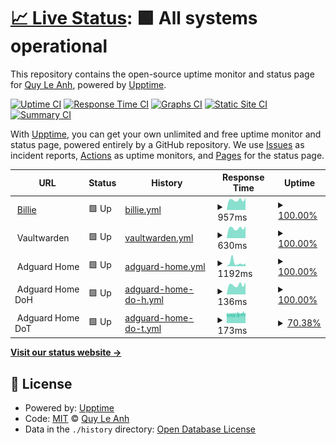 # [📈 Live Status](https://quyleanh.github.io/upptime): <!--live status--> **🟩 All systems operational**

This repository contains the open-source uptime monitor and status page for [Quy Le Anh](https://quyleanh.github.io/upptime), powered by [Upptime](https://github.com/upptime/upptime).

[![Uptime CI](https://github.com/quyleanh/upptime/workflows/Uptime%20CI/badge.svg)](https://github.com/quyleanh/upptime/actions?query=workflow%3A%22Uptime+CI%22)
[![Response Time CI](https://github.com/quyleanh/upptime/workflows/Response%20Time%20CI/badge.svg)](https://github.com/quyleanh/upptime/actions?query=workflow%3A%22Response+Time+CI%22)
[![Graphs CI](https://github.com/quyleanh/upptime/workflows/Graphs%20CI/badge.svg)](https://github.com/quyleanh/upptime/actions?query=workflow%3A%22Graphs+CI%22)
[![Static Site CI](https://github.com/quyleanh/upptime/workflows/Static%20Site%20CI/badge.svg)](https://github.com/quyleanh/upptime/actions?query=workflow%3A%22Static+Site+CI%22)
[![Summary CI](https://github.com/quyleanh/upptime/workflows/Summary%20CI/badge.svg)](https://github.com/quyleanh/upptime/actions?query=workflow%3A%22Summary+CI%22)

With [Upptime](https://upptime.js.org), you can get your own unlimited and free uptime monitor and status page, powered entirely by a GitHub repository. We use [Issues](https://github.com/quyleanh/upptime/issues) as incident reports, [Actions](https://github.com/quyleanh/upptime/actions) as uptime monitors, and [Pages](https://quyleanh.github.io/upptime) for the status page.

<!--start: status pages-->
<!-- This summary is generated by Upptime (https://github.com/upptime/upptime) -->
<!-- Do not edit this manually, your changes will be overwritten -->
<!-- prettier-ignore -->
| URL | Status | History | Response Time | Uptime |
| --- | ------ | ------- | ------------- | ------ |
| <img alt="" src="https://icons.duckduckgo.com/ip3/imblien.com.ico" height="13"> [Billie](https://imblien.com) | 🟩 Up | [billie.yml](https://github.com/quyleanh/upptime/commits/HEAD/history/billie.yml) | <details><summary><img alt="Response time graph" src="./graphs/billie/response-time-week.png" height="20"> 957ms</summary><br><a href="https://quyleanh.github.io/upptime/history/billie"><img alt="Response time 1181" src="https://img.shields.io/endpoint?url=https%3A%2F%2Fraw.githubusercontent.com%2Fquyleanh%2Fupptime%2FHEAD%2Fapi%2Fbillie%2Fresponse-time.json"></a><br><a href="https://quyleanh.github.io/upptime/history/billie"><img alt="24-hour response time 1132" src="https://img.shields.io/endpoint?url=https%3A%2F%2Fraw.githubusercontent.com%2Fquyleanh%2Fupptime%2FHEAD%2Fapi%2Fbillie%2Fresponse-time-day.json"></a><br><a href="https://quyleanh.github.io/upptime/history/billie"><img alt="7-day response time 957" src="https://img.shields.io/endpoint?url=https%3A%2F%2Fraw.githubusercontent.com%2Fquyleanh%2Fupptime%2FHEAD%2Fapi%2Fbillie%2Fresponse-time-week.json"></a><br><a href="https://quyleanh.github.io/upptime/history/billie"><img alt="30-day response time 1005" src="https://img.shields.io/endpoint?url=https%3A%2F%2Fraw.githubusercontent.com%2Fquyleanh%2Fupptime%2FHEAD%2Fapi%2Fbillie%2Fresponse-time-month.json"></a><br><a href="https://quyleanh.github.io/upptime/history/billie"><img alt="1-year response time 1099" src="https://img.shields.io/endpoint?url=https%3A%2F%2Fraw.githubusercontent.com%2Fquyleanh%2Fupptime%2FHEAD%2Fapi%2Fbillie%2Fresponse-time-year.json"></a></details> | <details><summary><a href="https://quyleanh.github.io/upptime/history/billie">100.00%</a></summary><a href="https://quyleanh.github.io/upptime/history/billie"><img alt="All-time uptime 99.05%" src="https://img.shields.io/endpoint?url=https%3A%2F%2Fraw.githubusercontent.com%2Fquyleanh%2Fupptime%2FHEAD%2Fapi%2Fbillie%2Fuptime.json"></a><br><a href="https://quyleanh.github.io/upptime/history/billie"><img alt="24-hour uptime 100.00%" src="https://img.shields.io/endpoint?url=https%3A%2F%2Fraw.githubusercontent.com%2Fquyleanh%2Fupptime%2FHEAD%2Fapi%2Fbillie%2Fuptime-day.json"></a><br><a href="https://quyleanh.github.io/upptime/history/billie"><img alt="7-day uptime 100.00%" src="https://img.shields.io/endpoint?url=https%3A%2F%2Fraw.githubusercontent.com%2Fquyleanh%2Fupptime%2FHEAD%2Fapi%2Fbillie%2Fuptime-week.json"></a><br><a href="https://quyleanh.github.io/upptime/history/billie"><img alt="30-day uptime 100.00%" src="https://img.shields.io/endpoint?url=https%3A%2F%2Fraw.githubusercontent.com%2Fquyleanh%2Fupptime%2FHEAD%2Fapi%2Fbillie%2Fuptime-month.json"></a><br><a href="https://quyleanh.github.io/upptime/history/billie"><img alt="1-year uptime 99.32%" src="https://img.shields.io/endpoint?url=https%3A%2F%2Fraw.githubusercontent.com%2Fquyleanh%2Fupptime%2FHEAD%2Fapi%2Fbillie%2Fuptime-year.json"></a></details>
| <img alt="" src="https://icons.duckduckgo.com/ip3/null.ico" height="13"> Vaultwarden | 🟩 Up | [vaultwarden.yml](https://github.com/quyleanh/upptime/commits/HEAD/history/vaultwarden.yml) | <details><summary><img alt="Response time graph" src="./graphs/vaultwarden/response-time-week.png" height="20"> 630ms</summary><br><a href="https://quyleanh.github.io/upptime/history/vaultwarden"><img alt="Response time 724" src="https://img.shields.io/endpoint?url=https%3A%2F%2Fraw.githubusercontent.com%2Fquyleanh%2Fupptime%2FHEAD%2Fapi%2Fvaultwarden%2Fresponse-time.json"></a><br><a href="https://quyleanh.github.io/upptime/history/vaultwarden"><img alt="24-hour response time 749" src="https://img.shields.io/endpoint?url=https%3A%2F%2Fraw.githubusercontent.com%2Fquyleanh%2Fupptime%2FHEAD%2Fapi%2Fvaultwarden%2Fresponse-time-day.json"></a><br><a href="https://quyleanh.github.io/upptime/history/vaultwarden"><img alt="7-day response time 630" src="https://img.shields.io/endpoint?url=https%3A%2F%2Fraw.githubusercontent.com%2Fquyleanh%2Fupptime%2FHEAD%2Fapi%2Fvaultwarden%2Fresponse-time-week.json"></a><br><a href="https://quyleanh.github.io/upptime/history/vaultwarden"><img alt="30-day response time 1229" src="https://img.shields.io/endpoint?url=https%3A%2F%2Fraw.githubusercontent.com%2Fquyleanh%2Fupptime%2FHEAD%2Fapi%2Fvaultwarden%2Fresponse-time-month.json"></a><br><a href="https://quyleanh.github.io/upptime/history/vaultwarden"><img alt="1-year response time 745" src="https://img.shields.io/endpoint?url=https%3A%2F%2Fraw.githubusercontent.com%2Fquyleanh%2Fupptime%2FHEAD%2Fapi%2Fvaultwarden%2Fresponse-time-year.json"></a></details> | <details><summary><a href="https://quyleanh.github.io/upptime/history/vaultwarden">100.00%</a></summary><a href="https://quyleanh.github.io/upptime/history/vaultwarden"><img alt="All-time uptime 99.95%" src="https://img.shields.io/endpoint?url=https%3A%2F%2Fraw.githubusercontent.com%2Fquyleanh%2Fupptime%2FHEAD%2Fapi%2Fvaultwarden%2Fuptime.json"></a><br><a href="https://quyleanh.github.io/upptime/history/vaultwarden"><img alt="24-hour uptime 100.00%" src="https://img.shields.io/endpoint?url=https%3A%2F%2Fraw.githubusercontent.com%2Fquyleanh%2Fupptime%2FHEAD%2Fapi%2Fvaultwarden%2Fuptime-day.json"></a><br><a href="https://quyleanh.github.io/upptime/history/vaultwarden"><img alt="7-day uptime 100.00%" src="https://img.shields.io/endpoint?url=https%3A%2F%2Fraw.githubusercontent.com%2Fquyleanh%2Fupptime%2FHEAD%2Fapi%2Fvaultwarden%2Fuptime-week.json"></a><br><a href="https://quyleanh.github.io/upptime/history/vaultwarden"><img alt="30-day uptime 100.00%" src="https://img.shields.io/endpoint?url=https%3A%2F%2Fraw.githubusercontent.com%2Fquyleanh%2Fupptime%2FHEAD%2Fapi%2Fvaultwarden%2Fuptime-month.json"></a><br><a href="https://quyleanh.github.io/upptime/history/vaultwarden"><img alt="1-year uptime 99.98%" src="https://img.shields.io/endpoint?url=https%3A%2F%2Fraw.githubusercontent.com%2Fquyleanh%2Fupptime%2FHEAD%2Fapi%2Fvaultwarden%2Fuptime-year.json"></a></details>
| <img alt="" src="https://icons.duckduckgo.com/ip3/null.ico" height="13"> Adguard Home | 🟩 Up | [adguard-home.yml](https://github.com/quyleanh/upptime/commits/HEAD/history/adguard-home.yml) | <details><summary><img alt="Response time graph" src="./graphs/adguard-home/response-time-week.png" height="20"> 1192ms</summary><br><a href="https://quyleanh.github.io/upptime/history/adguard-home"><img alt="Response time 1001" src="https://img.shields.io/endpoint?url=https%3A%2F%2Fraw.githubusercontent.com%2Fquyleanh%2Fupptime%2FHEAD%2Fapi%2Fadguard-home%2Fresponse-time.json"></a><br><a href="https://quyleanh.github.io/upptime/history/adguard-home"><img alt="24-hour response time 915" src="https://img.shields.io/endpoint?url=https%3A%2F%2Fraw.githubusercontent.com%2Fquyleanh%2Fupptime%2FHEAD%2Fapi%2Fadguard-home%2Fresponse-time-day.json"></a><br><a href="https://quyleanh.github.io/upptime/history/adguard-home"><img alt="7-day response time 1192" src="https://img.shields.io/endpoint?url=https%3A%2F%2Fraw.githubusercontent.com%2Fquyleanh%2Fupptime%2FHEAD%2Fapi%2Fadguard-home%2Fresponse-time-week.json"></a><br><a href="https://quyleanh.github.io/upptime/history/adguard-home"><img alt="30-day response time 887" src="https://img.shields.io/endpoint?url=https%3A%2F%2Fraw.githubusercontent.com%2Fquyleanh%2Fupptime%2FHEAD%2Fapi%2Fadguard-home%2Fresponse-time-month.json"></a><br><a href="https://quyleanh.github.io/upptime/history/adguard-home"><img alt="1-year response time 959" src="https://img.shields.io/endpoint?url=https%3A%2F%2Fraw.githubusercontent.com%2Fquyleanh%2Fupptime%2FHEAD%2Fapi%2Fadguard-home%2Fresponse-time-year.json"></a></details> | <details><summary><a href="https://quyleanh.github.io/upptime/history/adguard-home">100.00%</a></summary><a href="https://quyleanh.github.io/upptime/history/adguard-home"><img alt="All-time uptime 73.96%" src="https://img.shields.io/endpoint?url=https%3A%2F%2Fraw.githubusercontent.com%2Fquyleanh%2Fupptime%2FHEAD%2Fapi%2Fadguard-home%2Fuptime.json"></a><br><a href="https://quyleanh.github.io/upptime/history/adguard-home"><img alt="24-hour uptime 100.00%" src="https://img.shields.io/endpoint?url=https%3A%2F%2Fraw.githubusercontent.com%2Fquyleanh%2Fupptime%2FHEAD%2Fapi%2Fadguard-home%2Fuptime-day.json"></a><br><a href="https://quyleanh.github.io/upptime/history/adguard-home"><img alt="7-day uptime 100.00%" src="https://img.shields.io/endpoint?url=https%3A%2F%2Fraw.githubusercontent.com%2Fquyleanh%2Fupptime%2FHEAD%2Fapi%2Fadguard-home%2Fuptime-week.json"></a><br><a href="https://quyleanh.github.io/upptime/history/adguard-home"><img alt="30-day uptime 100.00%" src="https://img.shields.io/endpoint?url=https%3A%2F%2Fraw.githubusercontent.com%2Fquyleanh%2Fupptime%2FHEAD%2Fapi%2Fadguard-home%2Fuptime-month.json"></a><br><a href="https://quyleanh.github.io/upptime/history/adguard-home"><img alt="1-year uptime 70.83%" src="https://img.shields.io/endpoint?url=https%3A%2F%2Fraw.githubusercontent.com%2Fquyleanh%2Fupptime%2FHEAD%2Fapi%2Fadguard-home%2Fuptime-year.json"></a></details>
| <img alt="" src="https://icons.duckduckgo.com/ip3/null.ico" height="13"> Adguard Home DoH | 🟩 Up | [adguard-home-do-h.yml](https://github.com/quyleanh/upptime/commits/HEAD/history/adguard-home-do-h.yml) | <details><summary><img alt="Response time graph" src="./graphs/adguard-home-do-h/response-time-week.png" height="20"> 136ms</summary><br><a href="https://quyleanh.github.io/upptime/history/adguard-home-do-h"><img alt="Response time 157" src="https://img.shields.io/endpoint?url=https%3A%2F%2Fraw.githubusercontent.com%2Fquyleanh%2Fupptime%2FHEAD%2Fapi%2Fadguard-home-do-h%2Fresponse-time.json"></a><br><a href="https://quyleanh.github.io/upptime/history/adguard-home-do-h"><img alt="24-hour response time 174" src="https://img.shields.io/endpoint?url=https%3A%2F%2Fraw.githubusercontent.com%2Fquyleanh%2Fupptime%2FHEAD%2Fapi%2Fadguard-home-do-h%2Fresponse-time-day.json"></a><br><a href="https://quyleanh.github.io/upptime/history/adguard-home-do-h"><img alt="7-day response time 136" src="https://img.shields.io/endpoint?url=https%3A%2F%2Fraw.githubusercontent.com%2Fquyleanh%2Fupptime%2FHEAD%2Fapi%2Fadguard-home-do-h%2Fresponse-time-week.json"></a><br><a href="https://quyleanh.github.io/upptime/history/adguard-home-do-h"><img alt="30-day response time 148" src="https://img.shields.io/endpoint?url=https%3A%2F%2Fraw.githubusercontent.com%2Fquyleanh%2Fupptime%2FHEAD%2Fapi%2Fadguard-home-do-h%2Fresponse-time-month.json"></a><br><a href="https://quyleanh.github.io/upptime/history/adguard-home-do-h"><img alt="1-year response time 157" src="https://img.shields.io/endpoint?url=https%3A%2F%2Fraw.githubusercontent.com%2Fquyleanh%2Fupptime%2FHEAD%2Fapi%2Fadguard-home-do-h%2Fresponse-time-year.json"></a></details> | <details><summary><a href="https://quyleanh.github.io/upptime/history/adguard-home-do-h">100.00%</a></summary><a href="https://quyleanh.github.io/upptime/history/adguard-home-do-h"><img alt="All-time uptime 99.97%" src="https://img.shields.io/endpoint?url=https%3A%2F%2Fraw.githubusercontent.com%2Fquyleanh%2Fupptime%2FHEAD%2Fapi%2Fadguard-home-do-h%2Fuptime.json"></a><br><a href="https://quyleanh.github.io/upptime/history/adguard-home-do-h"><img alt="24-hour uptime 100.00%" src="https://img.shields.io/endpoint?url=https%3A%2F%2Fraw.githubusercontent.com%2Fquyleanh%2Fupptime%2FHEAD%2Fapi%2Fadguard-home-do-h%2Fuptime-day.json"></a><br><a href="https://quyleanh.github.io/upptime/history/adguard-home-do-h"><img alt="7-day uptime 100.00%" src="https://img.shields.io/endpoint?url=https%3A%2F%2Fraw.githubusercontent.com%2Fquyleanh%2Fupptime%2FHEAD%2Fapi%2Fadguard-home-do-h%2Fuptime-week.json"></a><br><a href="https://quyleanh.github.io/upptime/history/adguard-home-do-h"><img alt="30-day uptime 100.00%" src="https://img.shields.io/endpoint?url=https%3A%2F%2Fraw.githubusercontent.com%2Fquyleanh%2Fupptime%2FHEAD%2Fapi%2Fadguard-home-do-h%2Fuptime-month.json"></a><br><a href="https://quyleanh.github.io/upptime/history/adguard-home-do-h"><img alt="1-year uptime 99.97%" src="https://img.shields.io/endpoint?url=https%3A%2F%2Fraw.githubusercontent.com%2Fquyleanh%2Fupptime%2FHEAD%2Fapi%2Fadguard-home-do-h%2Fuptime-year.json"></a></details>
| <img alt="" src="https://icons.duckduckgo.com/ip3/null.ico" height="13"> Adguard Home DoT | 🟩 Up | [adguard-home-do-t.yml](https://github.com/quyleanh/upptime/commits/HEAD/history/adguard-home-do-t.yml) | <details><summary><img alt="Response time graph" src="./graphs/adguard-home-do-t/response-time-week.png" height="20"> 173ms</summary><br><a href="https://quyleanh.github.io/upptime/history/adguard-home-do-t"><img alt="Response time 192" src="https://img.shields.io/endpoint?url=https%3A%2F%2Fraw.githubusercontent.com%2Fquyleanh%2Fupptime%2FHEAD%2Fapi%2Fadguard-home-do-t%2Fresponse-time.json"></a><br><a href="https://quyleanh.github.io/upptime/history/adguard-home-do-t"><img alt="24-hour response time 175" src="https://img.shields.io/endpoint?url=https%3A%2F%2Fraw.githubusercontent.com%2Fquyleanh%2Fupptime%2FHEAD%2Fapi%2Fadguard-home-do-t%2Fresponse-time-day.json"></a><br><a href="https://quyleanh.github.io/upptime/history/adguard-home-do-t"><img alt="7-day response time 173" src="https://img.shields.io/endpoint?url=https%3A%2F%2Fraw.githubusercontent.com%2Fquyleanh%2Fupptime%2FHEAD%2Fapi%2Fadguard-home-do-t%2Fresponse-time-week.json"></a><br><a href="https://quyleanh.github.io/upptime/history/adguard-home-do-t"><img alt="30-day response time 176" src="https://img.shields.io/endpoint?url=https%3A%2F%2Fraw.githubusercontent.com%2Fquyleanh%2Fupptime%2FHEAD%2Fapi%2Fadguard-home-do-t%2Fresponse-time-month.json"></a><br><a href="https://quyleanh.github.io/upptime/history/adguard-home-do-t"><img alt="1-year response time 192" src="https://img.shields.io/endpoint?url=https%3A%2F%2Fraw.githubusercontent.com%2Fquyleanh%2Fupptime%2FHEAD%2Fapi%2Fadguard-home-do-t%2Fresponse-time-year.json"></a></details> | <details><summary><a href="https://quyleanh.github.io/upptime/history/adguard-home-do-t">70.38%</a></summary><a href="https://quyleanh.github.io/upptime/history/adguard-home-do-t"><img alt="All-time uptime 98.62%" src="https://img.shields.io/endpoint?url=https%3A%2F%2Fraw.githubusercontent.com%2Fquyleanh%2Fupptime%2FHEAD%2Fapi%2Fadguard-home-do-t%2Fuptime.json"></a><br><a href="https://quyleanh.github.io/upptime/history/adguard-home-do-t"><img alt="24-hour uptime 51.85%" src="https://img.shields.io/endpoint?url=https%3A%2F%2Fraw.githubusercontent.com%2Fquyleanh%2Fupptime%2FHEAD%2Fapi%2Fadguard-home-do-t%2Fuptime-day.json"></a><br><a href="https://quyleanh.github.io/upptime/history/adguard-home-do-t"><img alt="7-day uptime 70.38%" src="https://img.shields.io/endpoint?url=https%3A%2F%2Fraw.githubusercontent.com%2Fquyleanh%2Fupptime%2FHEAD%2Fapi%2Fadguard-home-do-t%2Fuptime-week.json"></a><br><a href="https://quyleanh.github.io/upptime/history/adguard-home-do-t"><img alt="30-day uptime 93.18%" src="https://img.shields.io/endpoint?url=https%3A%2F%2Fraw.githubusercontent.com%2Fquyleanh%2Fupptime%2FHEAD%2Fapi%2Fadguard-home-do-t%2Fuptime-month.json"></a><br><a href="https://quyleanh.github.io/upptime/history/adguard-home-do-t"><img alt="1-year uptime 98.62%" src="https://img.shields.io/endpoint?url=https%3A%2F%2Fraw.githubusercontent.com%2Fquyleanh%2Fupptime%2FHEAD%2Fapi%2Fadguard-home-do-t%2Fuptime-year.json"></a></details>

<!--end: status pages-->

[**Visit our status website →**](https://quyleanh.github.io/upptime)

## 📄 License

- Powered by: [Upptime](https://github.com/upptime/upptime)
- Code: [MIT](./LICENSE) © [Quy Le Anh](https://quyleanh.github.io/upptime)
- Data in the `./history` directory: [Open Database License](https://opendatacommons.org/licenses/odbl/1-0/)
